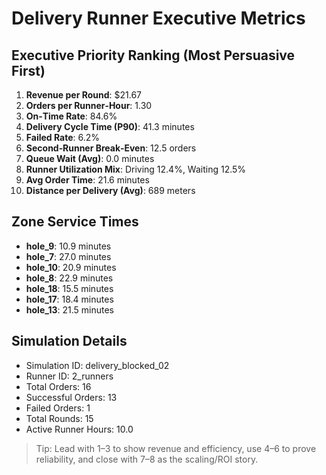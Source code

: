 # Delivery Runner Executive Metrics

## Executive Priority Ranking (Most Persuasive First)
1. **Revenue per Round**: $21.67
2. **Orders per Runner‑Hour**: 1.30
3. **On‑Time Rate**: 84.6%
4. **Delivery Cycle Time (P90)**: 41.3 minutes
5. **Failed Rate**: 6.2%
6. **Second‑Runner Break‑Even**: 12.5 orders
7. **Queue Wait (Avg)**: 0.0 minutes
8. **Runner Utilization Mix**: Driving 12.4%, Waiting 12.5%
9. **Avg Order Time**: 21.6 minutes
10. **Distance per Delivery (Avg)**: 689 meters

## Zone Service Times
- **hole_9**: 10.9 minutes
- **hole_7**: 27.0 minutes
- **hole_10**: 20.9 minutes
- **hole_8**: 22.9 minutes
- **hole_18**: 15.5 minutes
- **hole_17**: 18.4 minutes
- **hole_13**: 21.5 minutes


## Simulation Details
- Simulation ID: delivery_blocked_02
- Runner ID: 2_runners
- Total Orders: 16
- Successful Orders: 13
- Failed Orders: 1
- Total Rounds: 15
- Active Runner Hours: 10.0

> Tip: Lead with 1–3 to show revenue and efficiency, use 4–6 to prove reliability, and close with 7–8 as the scaling/ROI story.
